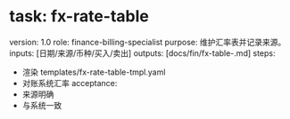 # task: fx-rate-table

version: 1.0
role: finance-billing-specialist
purpose: 维护汇率表并记录来源。
inputs: [日期/来源/币种/买入/卖出]
outputs: [docs/fin/fx-table-<period>.md]
steps:

- 渲染 templates/fx-rate-table-tmpl.yaml
- 对账系统汇率
  acceptance:
- 来源明确
- 与系统一致
